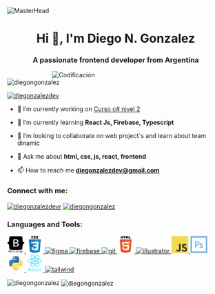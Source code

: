 ![MasterHead](https://media-exp1.licdn.com/dms/image/C4D16AQHi_XVo2-ba9A/profile-displaybackgroundimage-shrink_350_1400/0/1668384798180?e=1674086400&v=beta&t=GGu0HVh6kYY8TXUnDP6IoapAdydSMMJ89RxfOeCmAoY)
<h1 align="center">Hi 👋, I'm Diego N. Gonzalez</h1>
<h3 align="center">A passionate frontend developer from Argentina</h3>
<img align="right" alt="Codificación" width="400" src="https://devtechnosys.com/insights/wp-content/uploads/2022/09/Front-End-Developers.gif" />

<p align="left"> <img src="https://komarev.com/ghpvc/?username=diegongonzalez&label=Profile%20views&color=0e75b6&style=flat" alt="diegongonzalez" /> </p>

<p align="left"> <a href="https://twitter.com/diegonzalezdev" target="blank"><img src="https://img.shields.io/twitter/follow/diegonzalezdev?logo=twitter&style=for-the-badge" alt="diegonzalezdev" /></a> </p>

- 🔭 I’m currently working on [Curso c# nivel 2](https://github.com/DiegoNGonzalez/CursoCSharp2)

- 🌱 I’m currently learning **React Js, Firebase, Typescript**

- 💞️ I’m looking to collaborate on web project´s and learn about team dinamic

- 💬 Ask me about **html, css, js, react, frontend**

- 📫 How to reach me **diegonzalezdev@gmail.com**

<h3 align="left">Connect with me:</h3>
<p align="left">
<a href="https://twitter.com/diegonzalezdev" target="blank"><img align="center" src="https://raw.githubusercontent.com/rahuldkjain/github-profile-readme-generator/master/src/images/icons/Social/twitter.svg" alt="diegonzalezdevr" height="30" width="40" /></a>
<a href="https://linkedin.com/in/diegongonzalez" target="blank"><img align="center" src="https://raw.githubusercontent.com/rahuldkjain/github-profile-readme-generator/master/src/images/icons/Social/linked-in-alt.svg" alt="diegongonzalez" height="30" width="40" /></a>
</p>

<h3 align="left">Languages and Tools:</h3>
<p align="left"> <a href="https://getbootstrap.com" target="_blank" rel="noreferrer"> <img src="https://raw.githubusercontent.com/devicons/devicon/master/icons/bootstrap/bootstrap-plain-wordmark.svg" alt="bootstrap" width="40" height="40"/> </a> <a href="https://www.w3schools.com/css/" target="_blank" rel="noreferrer"> <img src="https://raw.githubusercontent.com/devicons/devicon/master/icons/css3/css3-original-wordmark.svg" alt="css3" width="40" height="40"/> </a> <a href="https://www.figma.com/" target="_blank" rel="noreferrer"> <img src="https://www.vectorlogo.zone/logos/figma/figma-icon.svg" alt="figma" width="40" height="40"/> </a> <a href="https://firebase.google.com/" target="_blank" rel="noreferrer"> <img src="https://www.vectorlogo.zone/logos/firebase/firebase-icon.svg" alt="firebase" width="40" height="40"/> </a> <a href="https://git-scm.com/" target="_blank" rel="noreferrer"> <img src="https://www.vectorlogo.zone/logos/git-scm/git-scm-icon.svg" alt="git" width="40" height="40"/> </a> <a href="https://www.w3.org/html/" target="_blank" rel="noreferrer"> <img src="https://raw.githubusercontent.com/devicons/devicon/master/icons/html5/html5-original-wordmark.svg" alt="html5" width="40" height="40"/> </a> <a href="https://www.adobe.com/in/products/illustrator.html" target="_blank" rel="noreferrer"> <img src="https://www.vectorlogo.zone/logos/adobe_illustrator/adobe_illustrator-icon.svg" alt="illustrator" width="40" height="40"/> </a> <a href="https://developer.mozilla.org/en-US/docs/Web/JavaScript" target="_blank" rel="noreferrer"> <img src="https://raw.githubusercontent.com/devicons/devicon/master/icons/javascript/javascript-original.svg" alt="javascript" width="40" height="40"/> </a> <a href="https://www.photoshop.com/en" target="_blank" rel="noreferrer"> <img src="https://raw.githubusercontent.com/devicons/devicon/master/icons/photoshop/photoshop-line.svg" alt="photoshop" width="40" height="40"/> </a> <a href="https://www.python.org" target="_blank" rel="noreferrer"> <img src="https://raw.githubusercontent.com/devicons/devicon/master/icons/python/python-original.svg" alt="python" width="40" height="40"/> </a> <a href="https://reactjs.org/" target="_blank" rel="noreferrer"> <img src="https://raw.githubusercontent.com/devicons/devicon/master/icons/react/react-original-wordmark.svg" alt="react" width="40" height="40"/> </a> <a href="https://tailwindcss.com/" target="_blank" rel="noreferrer"> <img src="https://www.vectorlogo.zone/logos/tailwindcss/tailwindcss-icon.svg" alt="tailwind" width="40" height="40"/> </a> </p>

<p><img align="left" src="https://github-readme-stats.vercel.app/api/top-langs?username=diegongonzalez&show_icons=true&locale=en&layout=compact" alt="diegongonzalez" /></p>

<p>&nbsp;<img align="center" src="https://github-readme-stats.vercel.app/api?username=diegongonzalez&show_icons=true&locale=en" alt="diegongonzalez" /></p>


<!---
DiegoNGonzalez/DiegoNGonzalez is a ✨ special ✨ repository because its `README.md` (this file) appears on your GitHub profile.
You can click the Preview link to take a look at your changes.
--->
